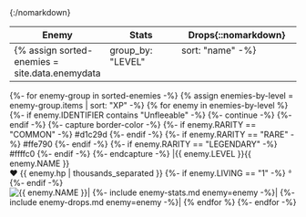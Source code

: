 <style>@import url('https://fonts.googleapis.com/css2?family=Noto+Color+Emoji&display=swap');</style>
<style>tbody > tr { vertical-align: top; }</style>

|Enemy|Stats|Drops{::nomarkdown}<colgroup><col><col style="width: 25%;"><col style="width: 360px;"></colgroup>{:/nomarkdown}|
|-|-|-|
{% assign sorted-enemies = site.data.enemydata | group_by: "LEVEL" | sort: "name" -%}
{%- for enemy-group in sorted-enemies -%}
  {% assign enemies-by-level = enemy-group.items | sort: "XP" -%}
  {% for enemy in enemies-by-level %}
    {%- if enemy.IDENTIFIER contains "Unfleeable" -%}
      {%- continue -%}
    {%- endif -%}
    {%- capture border-color -%}
      {%- if enemy.RARITY == "COMMON" -%}
        #d1c29d
      {%- endif -%}
      {%- if enemy.RARITY == "RARE" -%}
        #ffe790
      {%- endif -%}
      {%- if enemy.RARITY == "LEGENDARY" -%}
        #ffffc0
      {%- endif -%}
    {%- endcapture -%}
    |<span class="enemy-level" title="Level">{{ enemy.LEVEL }}</span><span id="{{ enemy.IDENTIFIER | downcase | replace: ' ', '-' }}" class="record-name">{{ enemy.NAME }}</span><br /><span title="HP"><span class="emoji">❤</span> {{ enemy.hp | thousands_separated }}</span>
    {%- if enemy.LIVING == "1" -%}
      <span title="Drops potions" class="emoji" style="font-size: 0.5em; vertical-align: super;"> 🩸</span>
    {%- endif -%}
    <br /><img class="enemy-image" style="border-color: {{ border-color }};" alt="{{ enemy.NAME }}" src="/assets/img/enemies/{{ enemy.IMAGE | downcase }}.gif" />|
    {%- include enemy-stats.md enemy=enemy -%}|
    {%- include enemy-drops.md enemy=enemy -%}|
  {% endfor %}
{%- endfor -%}